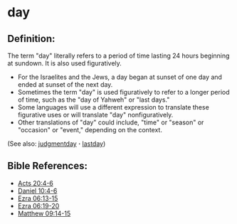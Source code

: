 # day #

## Definition: ##

The term "day" literally refers to a period of time lasting 24 hours beginning at sundown. It is also used figuratively.

* For the Israelites and the Jews, a day began at sunset of one day and ended at sunset of the next day.
* Sometimes the term "day" is used figuratively to refer to a longer period of time, such as the "day of Yahweh" or "last days."
* Some languages will use a different expression to translate these figurative uses or will translate "day" nonfiguratively.
* Other translations of "day" could include, "time" or "season" or "occasion" or "event," depending on the context.

(See also: [judgmentday](../kt/judgmentday.md) **·** [lastday](../kt/lastday.md))

## Bible References: ##

* [Acts 20:4-6](https://door43.org/en/bible/notes/act/20/04)
* [Daniel 10:4-6](https://door43.org/en/bible/notes/dan/10/04)
* [Ezra 06:13-15](https://door43.org/en/bible/notes/ezr/06/13)
* [Ezra 06:19-20](https://door43.org/en/bible/notes/ezr/06/19)
* [Matthew 09:14-15](https://door43.org/en/bible/notes/mat/09/14)

